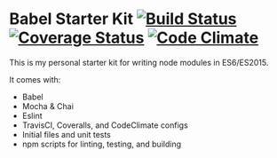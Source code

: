 # Babel Starter Kit [![Build Status](https://travis-ci.org/nathanchapman/babel-starter-kit.svg?branch=master)](https://travis-ci.org/nathanchapman/babel-starter-kit) [![Coverage Status](https://coveralls.io/repos/github/nathanchapman/babel-starter-kit/badge.svg?branch=master)](https://coveralls.io/github/nathanchapman/babel-starter-kit?branch=master) [![Code Climate](https://codeclimate.com/github/nathanchapman/babel-starter-kit/badges/gpa.svg)](https://codeclimate.com/github/nathanchapman/babel-starter-kit)
This is my personal starter kit for writing node modules in ES6/ES2015.

It comes with:
* Babel
* Mocha & Chai
* Eslint
* TravisCI, Coveralls, and CodeClimate configs
* Initial files and unit tests
* npm scripts for linting, testing, and building
